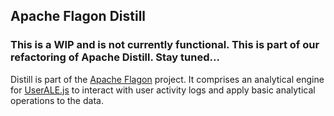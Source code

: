 Apache Flagon Distill
--------------------------------------

### This is a WIP and is not currently functional. This is part of our refactoring of Apache Distill. Stay tuned...

Distill is part of the [Apache Flagon](http://flagon.incubator.apache.org/) project. It comprises an analytical engine for [UserALE.js](http://flagon.incubator.apache.org/useralejs) to interact with user activity logs and apply basic analytical operations to the data.
